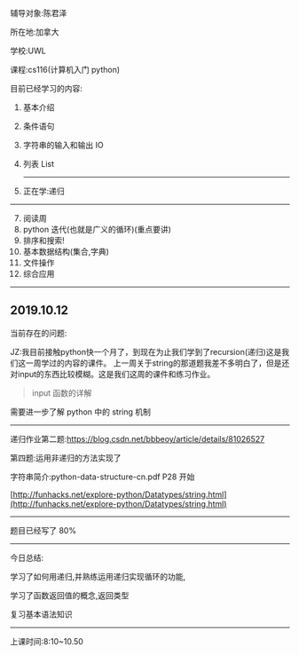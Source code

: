 辅导对象:陈君泽

所在地:加拿大

学校:UWL

课程:cs116(计算机入门 python)

目前已经学习的内容:

1. 基本介绍

2. 条件语句

3. 字符串的输入和输出 IO

4. 列表 List

    ---

6. 正在学:递归

    

---

7. 阅读周
8. python 迭代(也就是广义的循环)(重点要讲)
9. 排序和搜索!
10. 基本数据结构(集合,字典)
11. 文件操作
12. 综合应用

---

## 2019.10.12

当前存在的问题:

JZ:我目前接触python快一个月了，到现在为止我们学到了recursion(递归)这是我们这一周学过的内容的课件。 上一周关于string的那道题我差不多明白了，但是还对input的东西比较模糊。这是我们这周的课件和练习作业。

>
>
>input 函数的详解



需要进一步了解 python 中的 string 机制

---

递归作业第二题:https://blog.csdn.net/bbbeoy/article/details/81026527

第四题:运用非递归的方法实现了



字符串简介:python-data-structure-cn.pdf P28 开始

[http://funhacks.net/explore-python/Datatypes/string.html](http://funhacks.net/explore-python/Datatypes/string.html)

---

题目已经写了 80%

---

今日总结:

学习了如何用递归,并熟练运用递归实现循环的功能,

学习了函数返回值的概念,返回类型

复习基本语法知识

---

上课时间:8:10~10.50


